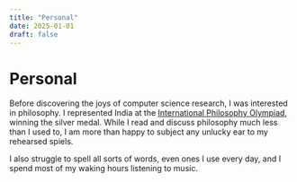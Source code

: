 ```yaml
---
title: "Personal"
date: 2025-01-01
draft: false
---
```


# Personal

Before discovering the joys of computer science research, I was interested in philosophy. I represented India at the [International Philosophy Olympiad](https://www.philosophy-olympiad.org/), winning the silver medal. While I read and discuss philosophy much less than I used to, I am more than happy to subject any unlucky ear to my rehearsed spiels.

I also struggle to spell all sorts of words, even ones I use every day, and I spend most of my waking hours listening to music.